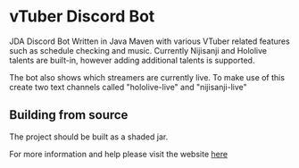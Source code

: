 # vTuber Discord Bot 
JDA Discord Bot Written in Java Maven with various VTuber related features such as schedule checking and music. Currently Nijisanji and Hololive talents are built-in, however adding additional talents is supported.

The bot also shows which streamers are currently live. To make use of this create two text channels called "hololive-live" and "nijisanji-live"

## Building from source
The project should be built as a shaded jar. 

For more information and help please visit the website [here](https://pinapelz.github.io/vTuberDiscordBot/)


